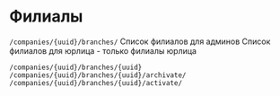 # Филиалы

`/companies/{uuid}/branches/`
Список филиалов для админов
Список филиалов для юрлица - только филиалы юрлица

`/companies/{uuid}/branches/{uuid}`
`/companies/{uuid}/branches/{uuid}/archivate/`
`/companies/{uuid}/branches/{uuid}/activate/`
